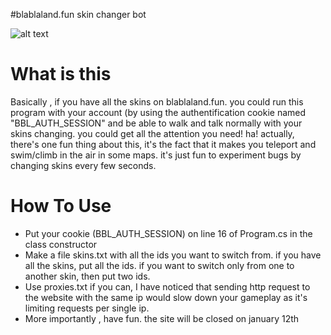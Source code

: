 #blablaland.fun skin changer bot


<blockquote class="imgur-embed-pub" lang="en" data-id="a/GY0uhWe" data-context="false" ><a href="//imgur.com/a/GY0uhWe"></a></blockquote><script async src="//s.imgur.com/min/embed.js" charset="utf-8"></script>


![alt text](https://imgur.com/hzIqAPv.jpg) 


# What is this 
Basically , if you have all the skins on blablaland.fun. you could run this program with your account (by using the authentification cookie named "BBL_AUTH_SESSION" and be able to walk and talk normally with your skins changing. you could get all the attention you need! ha! actually, there's one fun thing about this, it's the fact that it makes you teleport and swim/climb in the air in some maps. it's just fun to experiment bugs by changing skins every few seconds.





# How To Use
- Put your cookie (BBL_AUTH_SESSION) on line 16 of Program.cs in the class constructor
- Make a file skins.txt with all the ids you want to switch from. if you have all the skins, put all the ids. if you want to switch only from one to another skin, then put two ids.
- Use proxies.txt if you can, I have noticed that sending http request to the website with the same ip would slow down your gameplay as it's limiting requests per single ip.
- More importantly , have fun. the site will be closed on january 12th
